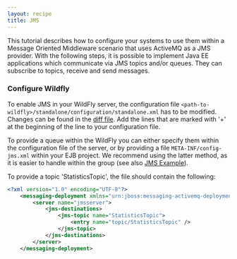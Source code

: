 ```yaml
---
layout: recipe
title: JMS
---
```


This tutorial describes how to configure your systems to use them within a Message Oriented Middleware scenario that uses ActiveMQ as a JMS provider. With the following steps, it is possible to implement Java EE applications which communicate via JMS topics and/or queues. They can subscribe to topics, receive and send messages.

### Configure Wildfly
To enable JMS in your WildFly server, the configuration file ``<path-to-wildfly>/standalone/configuration/standalone.xml`` has to be modified. Changes can be found in the <a class="download" href="standalone.diff">diff file</a>. Add the lines that are marked with '+' at the beginning of the line to your configuration file.

To provide a queue within the WildFly you can either specify them within the configuration file of the server, or by providing a file ``META-INF/config-jms.xml`` within your EJB project. We recommend using the latter method, as it is easier to handle within the group (see also <a href="https://github.com/wwu-pi/acse-statistics-with-mom">JMS Example</a>).

To provide a topic 'StatisticsTopic', the file should contain the following:
```xml
<?xml version="1.0" encoding="UTF-8"?>
	<messaging-deployment xmlns="urn:jboss:messaging-activemq-deployment:1.0">
		<server name="jmsserver">
			<jms-destinations>
				<jms-topic name="StatisticsTopic">
					<entry name="topic/StatisticsTopic" />
				</jms-topic>
			</jms-destinations>
		</server>
	</messaging-deployment>
```
